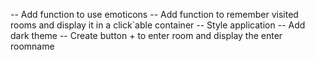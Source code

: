-- Add function to use emoticons
-- Add function to remember visited rooms and display it in a click`able container
-- Style application
-- Add dark theme
-- Create button + to enter room and display the enter roomname
